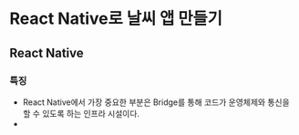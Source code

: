 # React Native로 날씨 앱 만들기

## React Native

### 특징

- React Native에서 가장 중요한 부분은 Bridge를 통해 코드가 운영체제와 통신을 할 수 있도록 하는 인프라 시설이다.
- 